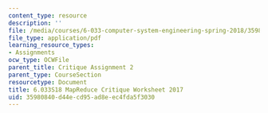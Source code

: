 ```yaml
---
content_type: resource
description: ''
file: /media/courses/6-033-computer-system-engineering-spring-2018/35980840d44ecd95ad8eec4fda5f3030_MIT6_033S18_Crit2Worksheet.pdf
file_type: application/pdf
learning_resource_types:
- Assignments
ocw_type: OCWFile
parent_title: Critique Assignment 2
parent_type: CourseSection
resourcetype: Document
title: 6.033S18 MapReduce Critique Worksheet 2017
uid: 35980840-d44e-cd95-ad8e-ec4fda5f3030
---
```

